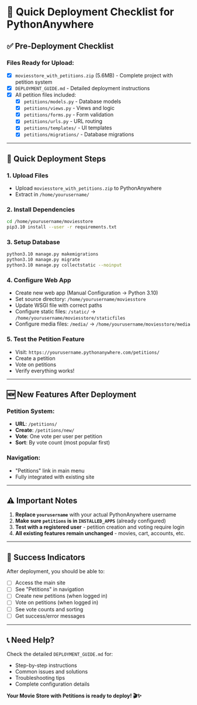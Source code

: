 # 🚀 Quick Deployment Checklist for PythonAnywhere

## ✅ Pre-Deployment Checklist

### Files Ready for Upload:
- [x] `moviesstore_with_petitions.zip` (5.6MB) - Complete project with petition system
- [x] `DEPLOYMENT_GUIDE.md` - Detailed deployment instructions
- [x] All petition files included:
  - [x] `petitions/models.py` - Database models
  - [x] `petitions/views.py` - Views and logic
  - [x] `petitions/forms.py` - Form validation
  - [x] `petitions/urls.py` - URL routing
  - [x] `petitions/templates/` - UI templates
  - [x] `petitions/migrations/` - Database migrations

---

## 🎯 Quick Deployment Steps

### 1. Upload Files
- Upload `moviesstore_with_petitions.zip` to PythonAnywhere
- Extract in `/home/yourusername/`

### 2. Install Dependencies
```bash
cd /home/yourusername/moviesstore
pip3.10 install --user -r requirements.txt
```

### 3. Setup Database
```bash
python3.10 manage.py makemigrations
python3.10 manage.py migrate
python3.10 manage.py collectstatic --noinput
```

### 4. Configure Web App
- Create new web app (Manual Configuration → Python 3.10)
- Set source directory: `/home/yourusername/moviesstore`
- Update WSGI file with correct paths
- Configure static files: `/static/` → `/home/yourusername/moviesstore/staticfiles`
- Configure media files: `/media/` → `/home/yourusername/moviesstore/media`

### 5. Test the Petition Feature
- Visit: `https://yourusername.pythonanywhere.com/petitions/`
- Create a petition
- Vote on petitions
- Verify everything works!

---

## 🆕 New Features After Deployment

### Petition System:
- **URL**: `/petitions/`
- **Create**: `/petitions/new/`
- **Vote**: One vote per user per petition
- **Sort**: By vote count (most popular first)

### Navigation:
- "Petitions" link in main menu
- Fully integrated with existing site

---

## ⚠️ Important Notes

1. **Replace `yourusername`** with your actual PythonAnywhere username
2. **Make sure `petitions` is in `INSTALLED_APPS`** (already configured)
3. **Test with a registered user** - petition creation and voting require login
4. **All existing features remain unchanged** - movies, cart, accounts, etc.

---

## 🎉 Success Indicators

After deployment, you should be able to:
- [ ] Access the main site
- [ ] See "Petitions" in navigation
- [ ] Create new petitions (when logged in)
- [ ] Vote on petitions (when logged in)
- [ ] See vote counts and sorting
- [ ] Get success/error messages

---

## 📞 Need Help?

Check the detailed `DEPLOYMENT_GUIDE.md` for:
- Step-by-step instructions
- Common issues and solutions
- Troubleshooting tips
- Complete configuration details

**Your Movie Store with Petitions is ready to deploy! 🎬✨**
